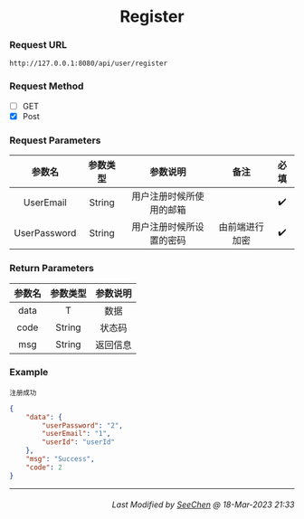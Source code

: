<div align = "center">

# Register

</div>

### Request URL
</div>

`http://127.0.0.1:8080/api/user/register`

### Request Method

- [ ] GET
- [X] Post

### Request Parameters

|参数名|参数类型|参数说明|备注|必填|
|:---:|:---:|:---:|:---:|:---:|
|UserEmail|String|用户注册时候所使用的邮箱||:heavy_check_mark:|
|UserPassword|String|用户注册时候所设置的密码|由前端进行加密|:heavy_check_mark:|

### Return Parameters

|参数名|参数类型|参数说明|
|:---:|:---:|:---:|
|data|T|数据|
|code|String|状态码|
|msg|String|返回信息|


### Example

`注册成功`

```json
{
    "data": {
        "userPassword": "2",
        "userEmail": "1",
        "userId": "userId"
    },
    "msg": "Success",
    "code": 2
}
```
---
<div align="right">

###### *Last Modified by [SeeChen](https://github.com/SeeChen/) @ 18-Mar-2023 21:33*
</div>